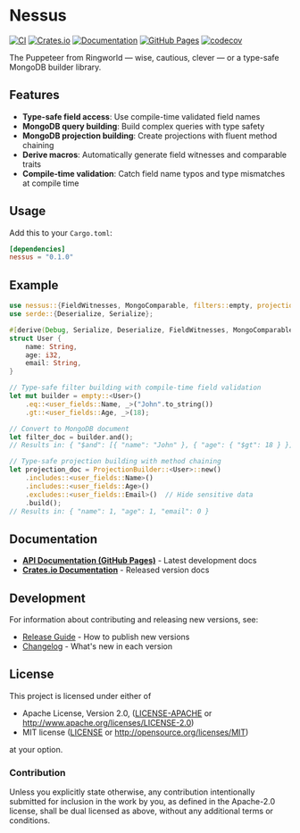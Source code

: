 # Nessus

[![CI](https://github.com/cchantep/nessus/workflows/CI/badge.svg)](https://github.com/cchantep/nessus/actions)
[![Crates.io](https://img.shields.io/crates/v/nessus.svg)](https://crates.io/crates/nessus)
[![Documentation](https://docs.rs/nessus/badge.svg)](https://docs.rs/nessus)
[![GitHub Pages](https://img.shields.io/badge/docs-GitHub%20Pages-blue)](https://cchantep.github.io/nessus/nessus/)
[![codecov](https://codecov.io/gh/cchantep/nessus/branch/master/graph/badge.svg)](https://codecov.io/gh/cchantep/nessus)

The Puppeteer from Ringworld — wise, cautious, clever — or a type-safe MongoDB builder library.

## Features

- **Type-safe field access**: Use compile-time validated field names
- **MongoDB query building**: Build complex queries with type safety
- **MongoDB projection building**: Create projections with fluent method chaining
- **Derive macros**: Automatically generate field witnesses and comparable traits
- **Compile-time validation**: Catch field name typos and type mismatches at compile time

## Usage

Add this to your `Cargo.toml`:

```toml
[dependencies]
nessus = "0.1.0"
```

## Example

```rust
use nessus::{FieldWitnesses, MongoComparable, filters::empty, projection::ProjectionBuilder};
use serde::{Deserialize, Serialize};

#[derive(Debug, Serialize, Deserialize, FieldWitnesses, MongoComparable)]
struct User {
    name: String,
    age: i32,
    email: String,
}

// Type-safe filter building with compile-time field validation
let mut builder = empty::<User>()
    .eq::<user_fields::Name, _>("John".to_string())
    .gt::<user_fields::Age, _>(18);

// Convert to MongoDB document  
let filter_doc = builder.and();
// Results in: { "$and": [{ "name": "John" }, { "age": { "$gt": 18 } }] }

// Type-safe projection building with method chaining
let projection_doc = ProjectionBuilder::<User>::new()
    .includes::<user_fields::Name>()
    .includes::<user_fields::Age>()
    .excludes::<user_fields::Email>()  // Hide sensitive data
    .build();
// Results in: { "name": 1, "age": 1, "email": 0 }
```

## Documentation

- **[API Documentation (GitHub Pages)](https://cchantep.github.io/nessus/nessus/)** - Latest development docs
- **[Crates.io Documentation](https://docs.rs/nessus)** - Released version docs

## Development

For information about contributing and releasing new versions, see:

- [Release Guide](RELEASE.md) - How to publish new versions
- [Changelog](CHANGELOG.md) - What's new in each version

## License

This project is licensed under either of

- Apache License, Version 2.0, ([LICENSE-APACHE](LICENSE-APACHE) or <http://www.apache.org/licenses/LICENSE-2.0>)
- MIT license ([LICENSE](LICENSE) or <http://opensource.org/licenses/MIT>)

at your option.

### Contribution

Unless you explicitly state otherwise, any contribution intentionally submitted for inclusion in the work by you, as defined in the Apache-2.0 license, shall be dual licensed as above, without any additional terms or conditions.
